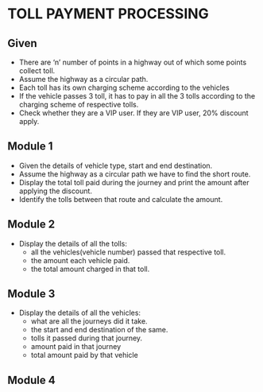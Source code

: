 # TOLL PAYMENT PROCESSING
## Given
- There are ‘n’ number of points in a highway out of which some points collect toll.
- Assume the highway as a circular path.
- Each toll has its own charging scheme according to the vehicles
- If the vehicle passes 3 toll, it has to pay in all the 3 tolls according to the charging scheme of respective tolls.
- Check whether they are a VIP user. If they are VIP user, 20% discount apply.

## Module 1
- Given the details of vehicle type, start and end destination. 
- Assume the highway as a circular path we have to find the short route.
- Display the total toll paid during the journey and print the amount after applying the discount.
- Identify the tolls between that route and calculate the amount.
## Module 2
- Display the details of all the tolls:
  - all the vehicles(vehicle number) passed that respective toll.
  - the amount each vehicle paid.
  - the total amount charged in that toll.
## Module 3
- Display the details of all the vehicles:
  - what are all the journeys did it take.
  - the start and end destination of the same.
  - tolls it passed during that journey.
  - amount paid in that journey
  - total amount paid by that vehicle
## Module 4
